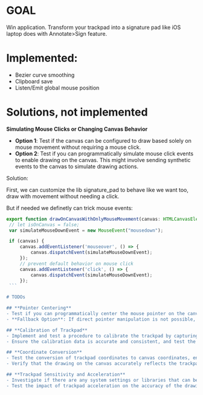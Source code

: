 # GOAL
Win application. Transform your trackpad into a signature pad like iOS laptop does with Annotate>Sign feature.

# Implemented:
- Bezier curve smoothing
- Clipboard save
- Listen/Emit global mouse position

# Solutions, not implemented

**Simulating Mouse Clicks or Changing Canvas Behavior**
   - **Option 1**: Test if the canvas can be configured to draw based solely on mouse movement without requiring a mouse click.
   - **Option 2**: Test if you can programmatically simulate mouse click events to enable drawing on the canvas. This might involve sending synthetic events to the canvas to simulate drawing actions.

   Solution:

   First, we can customize the lib signature_pad to behave like we want too, draw with movement without needing a click.

   But if needed we definetly can trick mouse events:
   ```typescript
   export function drawOnCanvasWithOnlyMouseMovement(canvas: HTMLCanvasElement): void {
    // let isOnCanvas = false;
    var simulateMouseDownEvent = new MouseEvent("mousedown");

    if (canvas) {
        canvas.addEventListener('mouseover', () => {
            canvas.dispatchEvent(simulateMouseDownEvent);
        });
        // prevent default behavior on mouse click
        canvas.addEventListener('click', () => {
            canvas.dispatchEvent(simulateMouseDownEvent);
        });
    ```

# TODOs

## **Pointer Centering**
   - Test if you can programmatically center the mouse pointer on the canvas when the user starts signing. This might involve using JavaScript or a native API to set the mouse position.
   - **Fallback Option**: If direct pointer manipulation is not possible, test the feasibility of adjusting the reported coordinates to simulate starting from the center.

## **Calibration of Trackpad**
   - Implement and test a procedure to calibrate the trackpad by capturing the maximum and minimum coordinates as the user traces the edges.
   - Ensure the calibration data is accurate and consistent, and test the edge cases where the user might not touch the exact edges.

## **Coordinate Conversion**
   - Test the conversion of trackpad coordinates to canvas coordinates, ensuring the conversion accounts for different aspect ratios and resolutions.
   - Verify that the drawing on the canvas accurately reflects the trackpad movements without any distortions or inaccuracies.

## **Trackpad Sensitivity and Acceleration**
   - Investigate if there are any system settings or libraries that can be used to normalize trackpad sensitivity and acceleration effects.
   - Test the impact of trackpad acceleration on the accuracy of the drawing and determine if any adjustments are needed to account for this.
